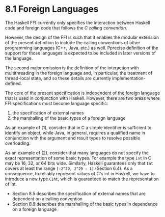 # 8.1 Foreign Languages

The Haskell FFI currently only specifies the interaction between Haskell code and foreign code that follows the *C calling convention*.

However, the design of the FFI is such that it enables the modular extension of the present definition to include the calling conventions of other programming languages (C++, Java, etc.) as well. Pprecise definition of the support for those languages is expected to be included in later versions of the language.

The second major omission is the definition of the interaction with multithreading in the foreign language and, in particular, the treatment of thread-local state, and so these details are currently implementation-defined.

The core of the present specification is independent of the foreign language that is used in conjunction with Haskell. However, there are two areas where FFI specifications must become language specific:
1. the specification of external names
2. the marshalling of the basic types of a foreign language

As an example of (1), consider that in C a simple identifier is sufficient to identify an object, while Java, in general, requires a qualified name in conjunction with the argument and result types to resolve possible overloading.

As an example of (2), consider that many languages do not specify the exact representation of some basic types. For example the type `int` in C may be 16, 32, or 64 bits wide. Similarly, Haskell guarantees only that `Int` covers at least the range `[−2^29, 2^29 − 1]` (Section 6.4). As a consequence, to reliably represent values of C's int in Haskell, we have to introduce a new type `CInt`, which is guaranteed to match the representation of int.

- Section 8.5 describes the specification of external names that are dependent on a calling convention
- Section 8.6 describes the marshalling of the basic types in dependence on a foreign language
